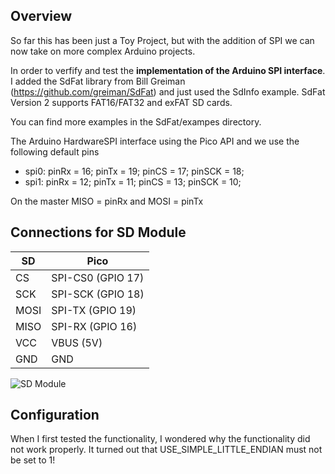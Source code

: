 
## Overview
So far this has been just a Toy Project, but with the addition of SPI we can now take on more complex Arduino projects.

In order to verfify and test the __implementation of the Arduino SPI interface__. I added the SdFat library from Bill Greiman (https://github.com/greiman/SdFat) and just used the SdInfo example. SdFat Version 2 supports FAT16/FAT32 and exFAT SD cards.

You can find more examples in the SdFat/exampes directory.

The Arduino HardwareSPI interface using the Pico API and we use the following default pins

- spi0:  pinRx = 16; pinTx = 19; pinCS = 17; pinSCK = 18;
- spi1:  pinRx = 12; pinTx = 11; pinCS = 13; pinSCK = 10;

On the master MISO = pinRx and MOSI = pinTx
 
## Connections for SD Module

 SD   | Pico              
------|-------------------
 CS   | SPI-CS0 (GPIO 17) 
 SCK  | SPI-SCK (GPIO 18) 
 MOSI | SPI-TX (GPIO 19)  
 MISO | SPI-RX (GPIO 16)  
 VCC  | VBUS (5V)         
 GND  | GND               

<img src="https://www.pschatzmann.ch/wp-content/uploads/2020/12/SD.jpeg" alt="SD Module">

## Configuration
When I first tested the functionality, I wondered why the functionality did not work properly. It turned out that USE_SIMPLE_LITTLE_ENDIAN must not be set to 1!
